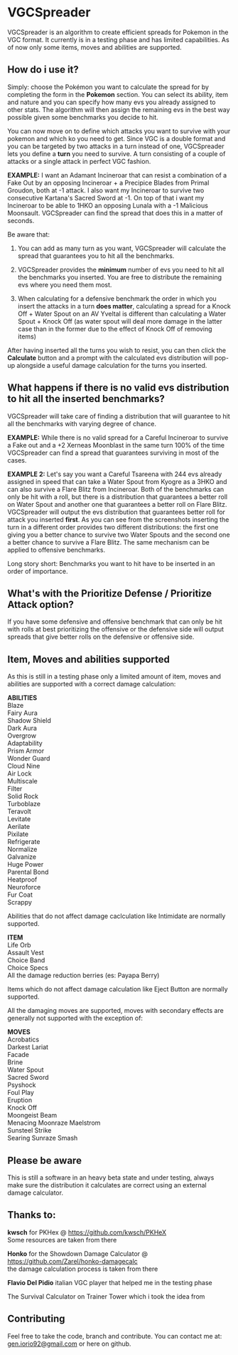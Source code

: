 # VGCSpreader
VGCSpreader is an algorithm to create efficient spreads for Pokemon in the VGC format. It currently is in a testing phase and has limited capabilities. As of now only some items, moves and abilities are supported.

## How do i use it?
Simply: choose the Pokémon you want to calculate the spread for by completing the form in the **Pokemon** section. You can select its ability, item and nature and you can specify how many evs you already assigned to other stats. The algorithm will then assign the remaining evs in the best way possible given some benchmarks you decide to hit.

You can now move on to define which attacks you want to survive with your pokemon and which ko you need to get. Since VGC is a double format and you can be targeted by two attacks in a turn instead of one, VGCSpreader lets you define a **turn** you need to survive. A turn consisting of a couple of attacks or a single attack in perfect VGC fashion.

**EXAMPLE:** I want an Adamant Incineroar that can resist a combination of a Fake Out by an opposing Incineroar + a Precipice Blades from Primal Groudon, both at -1 attack. I also want my Incineroar to survive two consecutive Kartana's Sacred Sword at -1. On top of that i want my Incineroar to be able to 1HKO an opposing Lunala with a -1 Malicious Moonsault. VGCSpreader can find the spread that does this in a matter of seconds.

Be aware that:
1) You can add as many turn as you want, VGCSpreader will calculate the spread that guarantees you to hit all the benchmarks.

2) VGCSpreader provides the **minimum** number of evs you need to hit all the benchmarks you inserted. You are free to distribute the remaining evs where you need them most.

3) When calculating for a defensive benchmark the order in which you insert the attacks in a turn **does matter**, calculating a spread for a Knock Off + Water Spout on an AV Yveltal is different than calculating a Water Spout + Knock Off (as water spout will deal more damage in the latter case than in the former due to the effect of Knock Off of removing items)

After having inserted all the turns you wish to resist, you can then click the **Calculate** button and a prompt with the calculated evs distribution will pop-up alongside a useful damage calculation for the turns you inserted.

## What happens if there is no valid evs distribution to hit all the inserted benchmarks?
VGCSpreader will take care of finding a distribution that will guarantee to hit all the benchmarks with varying degree of chance.

**EXAMPLE:** While there is no valid spread for a Careful Incineroar to survive a Fake out and a +2 Xerneas Moonblast in the same turn 100% of the time VGCSpreader can find a spread that guarantees surviving in most of the cases.

**EXAMPLE 2:** Let's say you want a Careful Tsareena with 244 evs already assigned in speed that can take a Water Spout from Kyogre as a 3HKO and can also survive a Flare Blitz from Incineroar. Both of the benchmarks can only be hit with a roll, but there is a distribution that guarantees a better roll on Water Spout and another one that guarantees a better roll on Flare Blitz. VGCSpreader will output the evs distribution that guarantees better roll for attack you inserted **first**. As you can see from the screenshots inserting the turn in a different order provides two different distributions: the first one giving you a better chance to survive two Water Spouts and the second one a better chance to survive a Flare Blitz.
The same mechanism can be applied to offensive benchmarks.

Long story short: Benchmarks you want to hit have to be inserted in an order of importance.

## What's with the Prioritize Defense / Prioritize Attack option?
If you have some defensive and offensive benchmark that can only be hit with rolls at best prioritizing the offensive or the defensive side will output spreads that give better rolls on the defensive or offensive side.

## Item, Moves and abilities supported 
As this is still in a testing phase only a limited amount of item, moves and abilities are supported with a correct damage calculation:

**ABILITIES**  
Blaze  
Fairy Aura  
Shadow Shield  
Dark Aura  
Overgrow  
Adaptability  
Prism Armor  
Wonder Guard  
Cloud Nine  
Air Lock  
Multiscale  
Filter  
Solid Rock  
Turboblaze  
Teravolt  
Levitate  
Aerilate  
Pixilate  
Refrigerate  
Normalize  
Galvanize  
Huge Power  
Parental Bond  
Heatproof  
Neuroforce  
Fur Coat  
Scrappy  

Abilities that do not affect damage caclculation like Intimidate are normally supported.

**ITEM**  
Life Orb  
Assault Vest  
Choice Band  
Choice Specs  
All the damage reduction berries (es: Payapa Berry)  

Items which do not affect damage calculation like Eject Button are normally supported.

All the damaging moves are supported, moves with secondary effects are generally not supported with the exception of:

**MOVES**  
Acrobatics  
Darkest Lariat  
Facade  
Brine  
Water Spout  
Sacred Sword  
Psyshock  
Foul Play  
Eruption  
Knock Off  
Moongeist Beam  
Menacing Moonraze Maelstrom  
Sunsteel Strike  
Searing Sunraze Smash  

## Please be aware
This is still a software in an heavy beta state and under testing, always make sure the distribution it calculates are correct using an external damage calculator.

## Thanks to:
**kwsch** for PKHex @ https://github.com/kwsch/PKHeX  
Some resources are taken from there

**Honko** for the Showdown Damage Calculator @ https://github.com/Zarel/honko-damagecalc  
the damage calculation process is taken from there

**Flavio Del Pidio** italian VGC player that helped me in the testing phase

The Survival Calculator on Trainer Tower which i took the idea from

## Contributing
Feel free to take the code, branch and contribute. You can contact me at: gen.iorio92@gmail.com or here on github.

